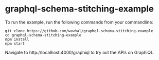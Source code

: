 # graphql-schema-stitching-example

To run the example, run the following commands from your commandline:

```
git clone https://github.com/wawhal/graphql-schema-stitching-example
cd graphql-schema-stitching-example
npm install
npm start
```

Navigate to http://localhost:4000/graphiql to try out the APIs on GraphiQL.
